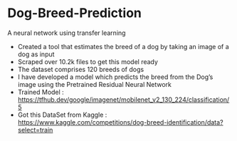 # Dog-Breed-Prediction
A neural network using transfer learning 
* Created a tool that estimates the breed of a dog by taking an image of a dog as input
* Scraped over 10.2k files to get this model ready
* The dataset comprises 120 breeds of dogs
* I have developed a model which predicts the breed from the Dog’s image using the Pretrained Residual Neural Network
* Trained Model : https://tfhub.dev/google/imagenet/mobilenet_v2_130_224/classification/5
* Got this DataSet from Kaggle : https://www.kaggle.com/competitions/dog-breed-identification/data?select=train
